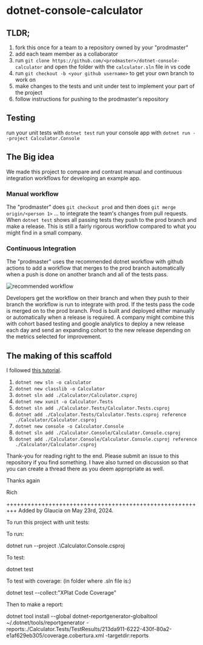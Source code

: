 # dotnet-console-calculator

## TLDR;

1. fork this once for a team to a repository owned by your "prodmaster"
1. add each team member as a collaborator
1. run `git clone https://github.com/<prodmaster>/dotnet-console-calculator` and open the folder with the `calculator.sln` file in vs code
1. run `git checkout -b <your github username>` to get your own branch to work on
1. make changes to the tests and unit under test to implement your part of the project
1. follow instructions for pushing to the prodmaster's repository

## Testing

run your unit tests with `dotnet test`
run your console app with `dotnet run --project Calculator.Console`

## The Big idea

We made this project to compare and contrast manual and continuous integration workflows for developing an example app. 

### Manual workflow

The "prodmaster" does `git checkout prod` and then does `git merge origin/<person 1>` ... to integrate the team's changes from pull requests. When `dotnet test` shows all passing tests they push to the prod branch and make a release. This is still a fairly rigorous workflow compared to what you might find in a small company.

### Continuous Integration

The "prodmaster" uses the recommended dotnet workflow with github actions to add a workflow that merges to the prod branch automatically when a push is done on another branch and all of the tests pass.  

![recommended workflow](/READMEImages/RecommendedWorkflows.PNG)

Developers get the workflow on their branch and when they push to their branch the workflow is run to integrate with prod. If the tests pass the code is merged on to the prod branch. Prod is built and deployed either manually or automatically when a release is required. A company might combine this with cohort based testing and google analytics to deploy a new release each day and send an expanding cohort to the new release depending on the metrics selected for improvement.

## The making of this scaffold

I followed [this tutorial](https://learn.microsoft.com/en-us/dotnet/core/testing/unit-testing-with-dotnet-test).

1. `dotnet new sln -o calculator`
1. `dotnet new classlib -o Calculator`
1. `dotnet sln add ./Calculator/Calculator.csproj`
1. `dotnet new xunit -o Calculator.Tests`
1. `dotnet sln add ./Calculator.Tests/Calculator.Tests.csproj`
1. `dotnet add ./Calculator.Tests/Calculator.Tests.csproj reference ./Calculator/Calculator.csproj`
1. `dotnet new console -o Calculator.Console`
1. `dotnet sln add ./Calculator.Console/Calculator.Console.csproj`
1. `dotnet add ./Calculator.Console/Calculator.Console.csproj reference ./Calculator/Calculator.csproj`

Thank-you for reading right to the end. Please submit an issue to this repository if you find something. I have also turned on discussion so that you can create a thread there as you deem appropriate as well.

Thanks again

Rich


+++++++++++++++++++++++++++++++++++++++++++++++++++++++++
Added by Glaucia on May 23rd, 2024. 

To run this project with unit tests:

To run:

dotnet run --project .\Calculator.Console.csproj

To test:

dotnet test

To test with coverage:  (in folder where .sln file is:)

dotnet test --collect:"XPlat Code Coverage"

Then to make a report:

dotnet tool install --global dotnet-reportgenerator-globaltool
~/.dotnet/tools/reportgenerator -reports:./Calculator.Tests/TestResults/213da911-6222-430f-80a2-e1af629eb305/coverage.cobertura.xml -targetdir:reports